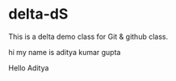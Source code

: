 # delta-dS

This is a delta  demo class for  Git &amp; github class.

hi my name is aditya kumar gupta 


Hello Aditya
